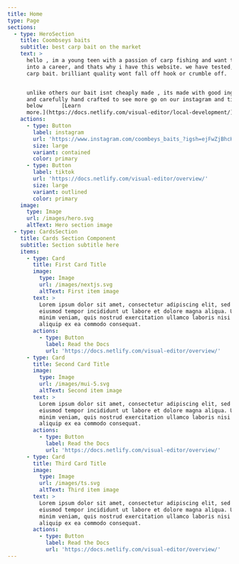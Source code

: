 ```yaml
---
title: Home
type: Page
sections:
  - type: HeroSection
    title: Coombseys baits
    subtitle: best carp bait on the market
    text: >
      hello , im a young teen with a passion of carp fishing and want to turn it
      into a career, and thats why i have this website. we have tested, working
      carp bait. brilliant quality wont fall off hook or crumble off.


      unlike others our bait isnt cheaply made , its made with good ingredients
      and carefully hand crafted to see more go on our instagram and tiktok
      below      [Learn
      more.](https://docs.netlify.com/visual-editor/local-development/)
    actions:
      - type: Button
        label: instagram
        url: 'https://www.instagram.com/coombeys_baits_?igsh=ejFwZjBhcHh3anpj'
        size: large
        variant: contained
        color: primary
      - type: Button
        label: tiktok
        url: 'https://docs.netlify.com/visual-editor/overview/'
        size: large
        variant: outlined
        color: primary
    image:
      type: Image
      url: /images/hero.svg
      altText: Hero section image
  - type: CardsSection
    title: Cards Section Component
    subtitle: Section subtitle here
    items:
      - type: Card
        title: First Card Title
        image:
          type: Image
          url: /images/nextjs.svg
          altText: First item image
        text: >
          Lorem ipsum dolor sit amet, consectetur adipiscing elit, sed do
          eiusmod tempor incididunt ut labore et dolore magna aliqua. Ut enim ad
          minim veniam, quis nostrud exercitation ullamco laboris nisi ut
          aliquip ex ea commodo consequat.
        actions:
          - type: Button
            label: Read the Docs
            url: 'https://docs.netlify.com/visual-editor/overview/'
      - type: Card
        title: Second Card Title
        image:
          type: Image
          url: /images/mui-5.svg
          altText: Second item image
        text: >
          Lorem ipsum dolor sit amet, consectetur adipiscing elit, sed do
          eiusmod tempor incididunt ut labore et dolore magna aliqua. Ut enim ad
          minim veniam, quis nostrud exercitation ullamco laboris nisi ut
          aliquip ex ea commodo consequat.
        actions:
          - type: Button
            label: Read the Docs
            url: 'https://docs.netlify.com/visual-editor/overview/'
      - type: Card
        title: Third Card Title
        image:
          type: Image
          url: /images/ts.svg
          altText: Third item image
        text: >
          Lorem ipsum dolor sit amet, consectetur adipiscing elit, sed do
          eiusmod tempor incididunt ut labore et dolore magna aliqua. Ut enim ad
          minim veniam, quis nostrud exercitation ullamco laboris nisi ut
          aliquip ex ea commodo consequat.
        actions:
          - type: Button
            label: Read the Docs
            url: 'https://docs.netlify.com/visual-editor/overview/'
---
```


